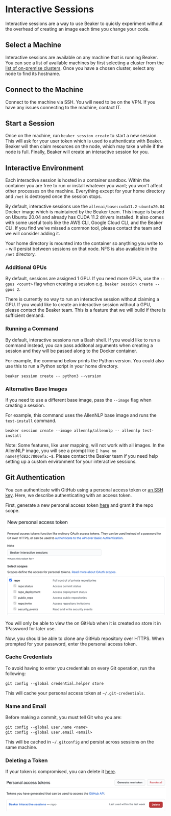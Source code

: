 
# Interactive Sessions

Interactive sessions are a way to use Beaker to quickly experiment
without the overhead of creating an image each time you change your code.

## Select a Machine

Interactive sessions are available on any machine that is running Beaker.
You can see a list of available machines by first selecting a cluster
from the [list of on-premise clusters](https://beaker.org/clusters).
Once you have a chosen cluster, select any node to find its hostname.

## Connect to the Machine

Connect to the machine via SSH. You will need to be on the VPN.
If you have any issues connecting to the machine, contact IT.

## Start a Session

Once on the machine, run `beaker session create` to start a new session.
This will ask for your user token which is used to authenticate with Beaker.
Beaker will then claim resources on the node, which may take a while if the node is full.
Finally, Beaker will create an interactive session for you.

## Interactive Environment

Each interactive session is hosted in a container sandbox.  Within the container
you are free to run or install whatever you want; you won't affect other processes on the machine.
Everything except for your home directory and `/net` is destroyed once the session stops.

By default, interactive sessions use the `allenai/base:cuda11.2-ubuntu20.04` Docker image which is maintained by the Beaker team.
This image is based on Ubuntu 20.04 and already has CUDA 11.2 drivers installed.
It also comes with some useful tools like the AWS CLI, Google Cloud CLI, and the Beaker CLI.
If you find we've missed a common tool, please contact the team and we will consider adding it.

Your home directory is mounted into the container so anything you write to `~` will persist
between sessions on that node. NFS is also available in the `/net` directory.

### Additional GPUs

By default, sessions are assigned 1 GPU.
If you need more GPUs, use the `--gpus <count>` flag when creating a session e.g. `beaker session create --gpus 2`.

There is currently no way to run an interactive session without claiming a GPU.
If you would like to create an interactive session without a GPU, please contact the Beaker team.
This is a feature that we will build if there is sufficient demand.

### Running a Command

By default, interactive sessions run a Bash shell.
If you would like to run a command instead, you can pass additonal arguments when creating a session
and they will be passed along to the Docker container.

For example, the command below prints the Python version.
You could also use this to run a Python script in your home directory.

```
beaker session create -- python3 --version
```

### Alternative Base Images

If you need to use a different base image, pass the `--image` flag when creating a session.

For example, this command uses the AllenNLP base image and runs the `test-install` command.

```
beaker session create --image allennlp/allennlp -- allennlp test-install
```

Note: Some features, like user mapping, will not work with all images.
In the AllenNLP image, you will see a prompt like `I have no name!@fd82c7800efa:~$`.
Please contact the Beaker team if you need help setting up a custom environment
for your interactive sessions.

## Git Authentication

You can authenticate with GitHub using a personal access token or
[an SSH key](https://docs.github.com/en/github/authenticating-to-github/generating-a-new-ssh-key-and-adding-it-to-the-ssh-agent).
Here, we describe authenticating with an access token.

First, generate a new personal access token [here](https://github.com/settings/tokens/new)
and grant it the repo scope.

![Generating a personal access token with repo scope](/docs/images/github-personal-access-token-scope.png)

You will only be able to view the on GitHub when it is created so store it in 1Password
for later use.

Now, you should be able to clone any GitHub repository over HTTPS.
When prompted for your password, enter the personal access token.

### Cache Credentials

To avoid having to enter you credentials on every Git operation, run the following:

```
git config --global credential.helper store
```

This will cache your personal access token at `~/.git-credentials`.

### Name and Email

Before making a commit, you must tell Git who you are:

```
git config --global user.name <name>
git config --global user.email <email>
```

This will be cached in `~/.gitconfig` and persist across sessions on the same machine.

### Deleting a Token

If your token is compromised, you can delete it [here](https://github.com/settings/tokens).

![Deleting a personal access token](/docs/images/github-personal-access-token-delete.png)
